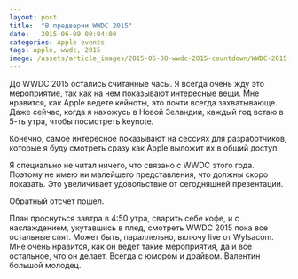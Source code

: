 ```yaml
---
layout: post
title:  "В предверии WWDC 2015"
date:   2015-06-09 00:04:00
categories: Apple events
tags: apple, wwdc, 2015
image: /assets/article_images/2015-06-08-wwdc-2015-countdown/WWDC-2015-invitation.jpg
---
```

До WWDC 2015 остались считанные часы. Я всегда очень жду это мероприятие, так как на нем показывают интересные вещи. Мне нравится, как Apple ведете кейноты, это почти всегда захватывающе. Даже сейчас, когда я нахожусь в Новой Зеландии, каждый год встаю в 5-ть утра, чтобы посмотреть keynote.

Конечно, самое интересное показывают на сессиях для разработчиков, которые я буду смотреть сразу как Apple выложит их в общий доступ.

Я специально не читал ничего, что связано с WWDC этого года. Поэтому не имею ни малейшего представления, что должны скоро показать. Это увеличивает удовольствие от сегодняшней презентации.

Обратный отсчет пошел.

План проснуться завтра в 4:50 утра, сварить себе кофе, и с наслаждением, укутавшись в плед, смотреть WWDC 2015 пока все остальные спят. Может быть, параллельно, включу live от Wylsacom. Мне очень нравится, как он ведет такие мероприятия, да и все остальное, что он делает. Всегда с юмором и драйвом. Валентин большой молодец.